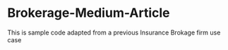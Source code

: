 # Brokerage-Medium-Article
This is sample code adapted from a previous Insurance Brokage firm use case 
